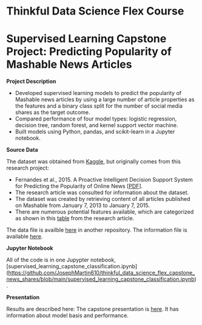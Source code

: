# Thinkful Data Science Flex Course
# Supervised Learning Capstone Project: Predicting Popularity of Mashable News Articles

**Project Description**

- Developed supervised learning models to predict the popularity of Mashable news articles by using a large number of article properties as the features and a binary class split for the number of social media shares as the target outcome.
- Compared performance of four model types: logistic regression, decision tree, random forest, and kernel support vector machine.
-	Built models using Python, pandas, and scikit-learn in a Jupyter notebook.

**Source Data**

The dataset was obtained from [Kaggle](https://www.kaggle.com/yamqwe/predicting-number-of-shares-of-news-articles), but originally comes from this research project:
- Fernandes et al., 2015. A Proactive Intelligent Decision Support System for Predicting the Popularity of Online News [[PDF](https://github.com/JosephMartin610/thinkful_data_science_flex_capstone_news_shares/blob/main/Fernandes_et_al_2015.pdf)].
- The research article was consulted for information about the dataset.
- The dataset was created by retrieving content of all articles published on Mashable from January 7, 2013 to January 7, 2015.
- There are numerous potential features available, which are categorized as shown in this [table](https://github.com/JosephMartin610/thinkful_data_science_flex_capstone_news_shares/blob/main/feature_categories.png) from the research article. 

The data file is availble [here](https://github.com/JosephMartin610/thinkful_data_science_flex_data_files/blob/main/OnlineNewsPopularity.csv) in another repository. The information file is available [here](https://github.com/JosephMartin610/thinkful_data_science_flex_capstone_news_shares/blob/main/OnlineNewsPopularity.names).

**Jupyter Notebook**

All of the code is in one Jupypter notebook, [supervised_learning_capstone_classification.ipynb] (https://github.com/JosephMartin610/thinkful_data_science_flex_capstone_news_shares/blob/main/supervised_learning_capstone_classification.ipynb).

**Presentation**

Results are described here: The capstone presentation is [here](https://htmlpreview.github.io/?https://github.com/JosephMartin610/coursera_data_science_capstone_bated_breath_word_generator/blob/main/word_generator_presentation-rpubs.html). It has information about model basis and performance.
